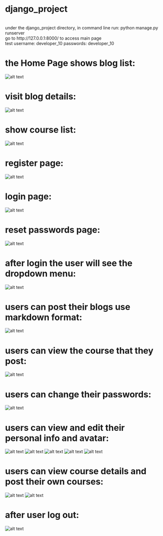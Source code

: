 # django_project
<br>
under the django_project directory, in command line run: python manage.py runserver
<br>
go to http://127.0.0.1:8000/ to access main page
<br>
test username: developer_10 passwords: developer_10

# the Home Page shows blog list:
![alt text](https://github.com/gtm1224/django_project/blob/master/screenshots/blog.jpg?raw=true)
# visit blog details:
![alt text](https://github.com/gtm1224/django_project/blob/master/screenshots/blog_post.jpg?raw=true)
# show course list:
![alt text](https://github.com/gtm1224/django_project/blob/master/screenshots/course.jpg?raw=true)
# register page:
![alt text](https://github.com/gtm1224/django_project/blob/master/screenshots/register.jpg)
# login page:
![alt text](https://github.com/gtm1224/django_project/blob/master/screenshots/login.jpg?raw=true)
# reset passwords page:
![alt text](https://github.com/gtm1224/django_project/blob/master/screenshots/resetPass.jpg?raw=true)
# after login the user will see the dropdown menu:
![alt text](https://github.com/gtm1224/django_project/blob/master/screenshots/afterLogin.jpg?raw=true)
# users can post their blogs use markdown format:
![alt text](https://github.com/gtm1224/django_project/blob/master/screenshots/post.jpg?raw=true)
# users can view the course that they post:
![alt text](https://github.com/gtm1224/django_project/blob/master/screenshots/mycourse.jpg?raw=true)
# users can change their passwords:
![alt text](https://github.com/gtm1224/django_project/blob/master/screenshots/changePass.jpg?raw=true)
# users can view and edit their personal info and avatar:
![alt text](https://github.com/gtm1224/django_project/blob/master/screenshots/personal_info.jpg?raw=true)
![alt text](https://github.com/gtm1224/django_project/blob/master/screenshots/edit_info.jpg?raw=true)
![alt text](https://github.com/gtm1224/django_project/blob/master/screenshots/changeInfo.jpg?raw=true)
![alt text](https://github.com/gtm1224/django_project/blob/master/screenshots/upload_avater.jpg?raw=true)
![alt text](https://github.com/gtm1224/django_project/blob/master/screenshots/afterupdate.jpg?raw=true)
# users can view course details and post their own courses:
![alt text](https://github.com/gtm1224/django_project/blob/master/screenshots/course_detail.jpg?raw=true)
![alt text](https://github.com/gtm1224/django_project/blob/master/screenshots/post_course.jpg?raw=true)
# after user log out:
![alt text](https://github.com/gtm1224/django_project/blob/master/screenshots/logout.jpg?raw=true)

